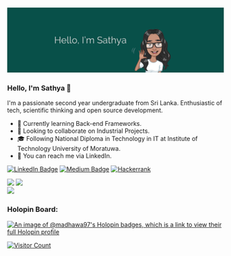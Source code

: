[![Sathya's GitHub Banner](./assets/banner.png)](https://www.linkedin.com/in/sathyahemakanthi/)

### Hello, I'm Sathya 👋

I'm a passionate second year undergraduate from Sri Lanka. Enthusiastic of tech, scientific thinking and open source development.

- 🌱 Currently learning Back-end Frameworks.
- 👯 Looking to collaborate on Industrial Projects.
- 🎓 Following National Diploma in Technology in IT at Institute of Technology University of Moratuwa.
- 💬 You can reach me via LinkedIn.

[![LinkedIn Badge](https://img.shields.io/badge/LinkedIn-0077B5?style=for-the-badge&logo=linkedin&logoColor=white)](https://www.linkedin.com/in/sathyahemakanthi/)
[![Medium Badge](https://img.shields.io/badge/Medium-12100E?style=for-the-badge&logo=medium&logoColor=white)](https://medium.com/@ksathyahemakanthi)
[![Hackerrank](https://img.shields.io/badge/-Hackerrank-2EC866?style=for-the-badge&logo=HackerRank&logoColor=white)](https://www.hackerrank.com/Sathya15)

<div>
  <img height="225" src="https://github-readme-stats.vercel.app/api?username=SathyaHemakanthi&show_icons=true&theme=nord&include_all_commits=true&count_private=true"/>
  <img height="225" src="https://github-readme-stats.vercel.app/api/top-langs/?username=SathyaHemakanthi&theme=nord&hide=jupyter%20notebook,hack"/></br>
  <img height="225" src="https://streak-stats.demolab.com?user=SathyaHemakanthi&theme=nord&mode=weekly"/>
</div>

<h3 align="left">Holopin Board:</h3>

[![An image of @madhawa97's Holopin badges, which is a link to view their full Holopin profile](https://holopin.me/madhawa97)](https://holopin.io/@madhawa97)


[![Visitor Count](https://komarev.com/ghpvc/?username=madhawa97&style=for-the-badge&color=blueviolet)]()

